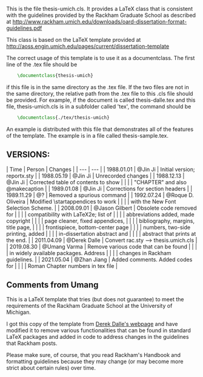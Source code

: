 This is the file thesis-umich.cls.
It provides a LaTeX class that is consistent with the guidelines
provided by the Rackham Graduate School as described at
<http://www.rackham.umich.edu/downloads/oard-dissertation-format-guidelines.pdf>

This class is based on the LaTeX template provided at <http://aoss.engin.umich.edu/pages/current/dissertation-template>

The correct usage of this template is to use it as a documentclass.
The first line of the .tex file should be
```LaTeX
    \documentclass{thesis-umich}
```
if this file is in the same directory as the .tex file.  If the
two files are not in the same directory, the relative path from
the .tex file to this .cls file should be provided.  For example,
if the document is called thesis-dalle.tex and this file,
thesis-umich.cls is in a subfolder called 'tex', the command
should be
```LaTeX
    \documentclass{./tex/thesis-umich}
```
An example is distributed with this file that demonstrates all
of the features of the template.  The example is in a file called
thesis-sample.tex.


## VERSIONS:

| Time | Person | Changes |
| --- | --- |
| 1988.01.01 | @Jin Ji            | Initial version; reportx.sty |
| 1988.05.19 | @Jin Ji            | Unrecorded changes |
| 1988.12.13 | @Jin Ji            | Corrected table of contents to show |
|            |                    | "CHAPTER" and also \@makecaption |
| 1989.01.08 | @Jin Ji            | Corrections for section headers |
| 1989.11.29 | @?                 | Removed a spurious command |
| 1992.07.24 | @Roque D. Oliveira | Modified \startappendices to work |
|            |                    | with the New Font Selection Scheme. |
| 2008.09.01 | @Jason Gilbert     | Obsolete code removed for |
|            |                    | compatibility with LaTeX2e; list of |
|            |                    | abbreviations added, made copyright |
|            |                    | page cleaner, fixed appendices, |
|            |                    | bibliography, margins, title page, |
|            |                    | frontispiece, bottom-center page |
|            |                    | numbers, two-side printing, added |
|            |                    | in-dissertation abstract and |
|            |                    | abstract that prints at the end. |
| 2011.04.09 | @Derek Dalle       | Convert rac.sty --> thesis.umich.cls |
| 2019.08.30 | @Umang Varma       | Remove various code that can be found |
|            |                    | in widely available packages. Address |
|            |                    | changes in Rackham guidelines. |
| 2021.05.04 | @Zhan Jiang        | Added comments. Added codes for |
|            |                    | Roman Chapter numbers in tex file |

## Comments from Umang
This is a LaTeX template that tries (but does not guarantee) to meet the requirements of the Rackham Graduate School at the University of Michigan.

I got this copy of the template from [Derek Dalle's webpage](http://www-personal.umich.edu/~dalle/codes/thesis-umich/) and have modified it to remove various functionalities that can be found in standard LaTeX packages and added in code to address changes in the guidelines that Rackham posts.

Please make sure, of course, that you read Rackham's Handbook and formatting guidelines because they may change (or may become more strict about certain rules) over time.
